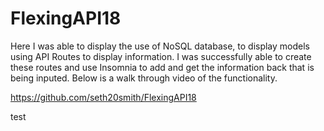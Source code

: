 # FlexingAPI18


Here I was able to display the use of NoSQL database, to display models using API Routes to display information.
I was successfully able to create these routes and use Insomnia to add and get the information back that is being inputed.
Below is a walk through video of the functionality.

https://github.com/seth20smith/FlexingAPI18

test